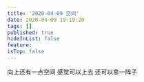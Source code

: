 ```yaml
---
title: '2020-04-09 空间'
date: 2020-04-09 19:19:20
tags: []
published: true
hideInList: false
feature: 
isTop: false
---
```

向上还有一点空间
感觉可以上去
还可以拿一阵子
<!-- more -->
